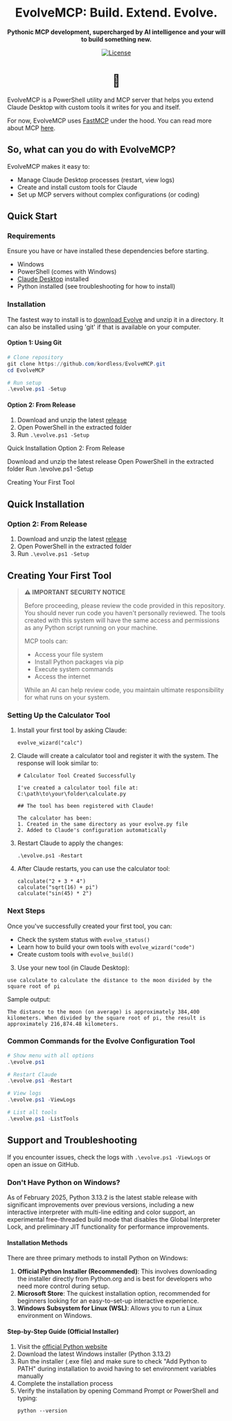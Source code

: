 <div align="center">

# EvolveMCP: Build. Extend. Evolve.
<strong>Pythonic MCP development, supercharged by AI intelligence and your will to build something new.</strong>

[![License](https://img.shields.io/badge/license-_Sovereign_v1.1-purple)](https://github.com/kordless/EvolveMCP/blob/main/LICENSE.md)

<h1>🧠</h1>
</div>

EvolveMCP is a PowerShell utility and MCP server that helps you extend Claude Desktop with custom tools it writes for you and itself. 

For now, EvolveMCP uses [FastMCP](https://github.com/jlowin/fastmcp) under the hood. You can read more about MCP [here](https://modelcontextprotocol.io/introduction).

## So, what can you do with EvolveMCP?

EvolveMCP makes it easy to:
- Manage Claude Desktop processes (restart, view logs)
- Create and install custom tools for Claude
- Set up MCP servers without complex configurations (or coding)

## Quick Start

### Requirements
Ensure you have or have installed these dependencies before starting.

- Windows
- PowerShell (comes with Windows)
- [Claude Desktop](https://claude.ai/download) installed
- Python installed (see troubleshooting for how to install)

### Installation
The fastest way to install is to [download Evolve](https://github.com/kordless/EvolveMCP/releases/tag/new) and unzip it in a directory. It can also be installed using 'git' if that is available on your computer.

#### Option 1: Using Git
```powershell
# Clone repository
git clone https://github.com/kordless/EvolveMCP.git
cd EvolveMCP

# Run setup
.\evolve.ps1 -Setup
```

#### Option 2: From Release
1. Download and unzip the latest [release](https://github.com/kordless/EvolveMCP/releases/tag/new) 
2. Open PowerShell in the extracted folder
3. Run `.\evolve.ps1 -Setup`

Quick Installation
Option 2: From Release

Download and unzip the latest release
Open PowerShell in the extracted folder
Run .\evolve.ps1 -Setup

Creating Your First Tool
## Quick Installation

### Option 2: From Release
1. Download and unzip the latest [release](https://github.com/kordless/EvolveMCP/releases/tag/new)
2. Open PowerShell in the extracted folder
3. Run `.\evolve.ps1 -Setup`

## Creating Your First Tool

> **⚠️ IMPORTANT SECURITY NOTICE**
> 
> Before proceeding, please review the code provided in this repository. You should never run code you haven't personally reviewed. The tools created with this system will have the same access and permissions as any Python script running on your machine.
> 
> MCP tools can:
> - Access your file system
> - Install Python packages via pip
> - Execute system commands
> - Access the internet
>
> While an AI can help review code, you maintain ultimate responsibility for what runs on your system.

### Setting Up the Calculator Tool

1. Install your first tool by asking Claude:
   ```
   evolve_wizard("calc")
   ```

2. Claude will create a calculator tool and register it with the system. The response will look similar to:
   ```
   # Calculator Tool Created Successfully
   
   I've created a calculator tool file at:
   C:\path\to\your\folder\calculate.py
   
   ## The tool has been registered with Claude!
   
   The calculator has been:
   1. Created in the same directory as your evolve.py file
   2. Added to Claude's configuration automatically
   ```

3. Restart Claude to apply the changes:
   ```
   .\evolve.ps1 -Restart
   ```

4. After Claude restarts, you can use the calculator tool:
   ```
   calculate("2 + 3 * 4")
   calculate("sqrt(16) + pi")
   calculate("sin(45) * 2")
   ```

### Next Steps

Once you've successfully created your first tool, you can:
- Check the system status with `evolve_status()`
- Learn how to build your own tools with `evolve_wizard("code")`
- Create custom tools with `evolve_build()`

3. Use your new tool (in Claude Desktop):
```
use calculate to calculate the distance to the moon divided by the square root of pi
```

Sample output:
```
The distance to the moon (on average) is approximately 384,400 kilometers. When divided by the square root of pi, the result is approximately 216,874.48 kilometers.
```

### Common Commands for the Evolve Configuration Tool

```powershell
# Show menu with all options
.\evolve.ps1

# Restart Claude
.\evolve.ps1 -Restart

# View logs
.\evolve.ps1 -ViewLogs

# List all tools
.\evolve.ps1 -ListTools
```

## Support and Troubleshooting

If you encounter issues, check the logs with `.\evolve.ps1 -ViewLogs` or open an issue on GitHub.

### Don't Have Python on Windows?
As of February 2025, Python 3.13.2 is the latest stable release with significant improvements over previous versions, including a new interactive interpreter with multi-line editing and color support, an experimental free-threaded build mode that disables the Global Interpreter Lock, and preliminary JIT functionality for performance improvements.

#### Installation Methods
There are three primary methods to install Python on Windows:

1. **Official Python Installer (Recommended)**: This involves downloading the installer directly from Python.org and is best for developers who need more control during setup. 
2. **Microsoft Store**: The quickest installation option, recommended for beginners looking for an easy-to-set-up interactive experience.
3. **Windows Subsystem for Linux (WSL)**: Allows you to run a Linux environment on Windows.

#### Step-by-Step Guide (Official Installer)
1. Visit the [official Python website](https://www.python.org/downloads/)
2. Download the latest Windows installer (Python 3.13.2)
3. Run the installer (.exe file) and make sure to check "Add Python to PATH" during installation to avoid having to set environment variables manually
4. Complete the installation process
5. Verify the installation by opening Command Prompt or PowerShell and typing:
   ```
   python --version
   ```
   

